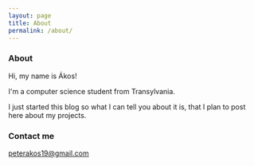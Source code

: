 ```yaml
---
layout: page
title: About
permalink: /about/
---
```



### About

Hi, my name is Ákos!

I'm a computer science student from Transylvania.

I just started this blog so what I can tell you about it is, that I plan to post here about my projects.


### Contact me

[peterakos19@gmail.com](mailto:peterakos19@gmail.com)